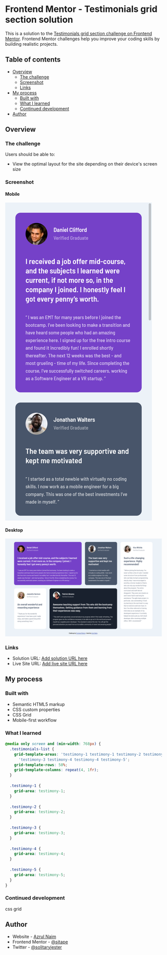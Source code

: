 # Frontend Mentor - Testimonials grid section solution

This is a solution to the [Testimonials grid section challenge on Frontend Mentor](https://www.frontendmentor.io/challenges/testimonials-grid-section-Nnw6J7Un7). Frontend Mentor challenges help you improve your coding skills by building realistic projects. 

## Table of contents

- [Overview](#overview)
  - [The challenge](#the-challenge)
  - [Screenshot](#screenshot)
  - [Links](#links)
- [My process](#my-process)
  - [Built with](#built-with)
  - [What I learned](#what-i-learned)
  - [Continued development](#continued-development)
- [Author](#author)


## Overview

### The challenge

Users should be able to:

- View the optimal layout for the site depending on their device's screen size

### Screenshot

#### Mobile
![](./design/mobile-view.png)

#### Desktop
![](./design/desktop-view.png)



### Links

- Solution URL: [Add solution URL here](https://your-solution-url.com)
- Live Site URL: [Add live site URL here](https://your-live-site-url.com)

## My process

### Built with

- Semantic HTML5 markup
- CSS custom properties
- CSS Grid
- Mobile-first workflow

### What I learned

```css
@media only screen and (min-width: 768px) {
  .testimonials-list {
    grid-template-areas: 'testimony-1 testimony-1 testimony-2 testimony-5'
      'testimony-3 testimony-4 testimony-4 testimony-5';
    grid-template-rows: 50%;
    grid-template-columns: repeat(4, 1fr);
  }

  .testimony-1 {
    grid-area: testimony-1;
  }

  .testimony-2 {
    grid-area: testimony-2;
  }

  .testimony-3 {
    grid-area: testimony-3;
  }

  .testimony-4 {
    grid-area: testimony-4;
  }

  .testimony-5 {
    grid-area: testimony-5;
  }
}
```

### Continued development

css grid

## Author

- Website - [Azrul Naim](https://www.sjtape.github.io)
- Frontend Mentor - [@sjtape](https://www.frontendmentor.io/profile/sjtape)
- Twitter - [@solitaryjester](https://www.twitter.com/solitaryjester)